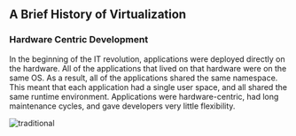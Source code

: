 ## A Brief History of Virtualization


### Hardware Centric Development


In the beginning of the IT revolution, applications were deployed directly on the hardware.  All of the applications that lived on that hardware were on the same OS. As a result, all of the applications shared the same namespace.  This meant that each application had a single user space, and all shared the same runtime environment.  Applications were hardware-centric, had long maintenance cycles, and gave developers very little flexibility.



![traditional]('/img/traditional.png')